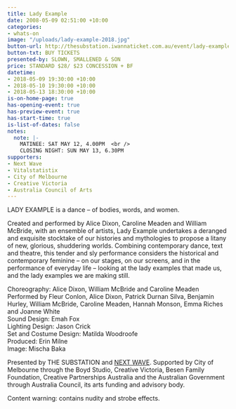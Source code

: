 ```yaml
---
title: Lady Example
date: 2008-05-09 02:51:00 +10:00
categories:
- whats-on
image: "/uploads/lady-example-2018.jpg"
button-url: http://thesubstation.iwannaticket.com.au/event/lady-example-MTQzNzM
button-txt: BUY TICKETS
presented-by: SLOWN, SMALLENED & SON
price: STANDARD $28/ $23 CONCESSION + BF
datetime:
- 2018-05-09 19:30:00 +10:00
- 2018-05-10 19:30:00 +10:00
- 2018-05-13 18:30:00 +10:00
is-on-home-page: true
has-opening-event: true
has-preview-event: true
has-start-time: true
is-list-of-dates: false
notes:
  note: |-
    MATINEE: SAT MAY 12, 4.00PM  <br />
    CLOSING NIGHT: SUN MAY 13, 6.30PM
supporters:
- Next Wave
- Vitalstatistix
- City of Melbourne
- Creative Victoria
- Australia Council of Arts
---
```


LADY EXAMPLE is a dance – of bodies, words, and women.

Created and performed by Alice Dixon, Caroline Meaden and William McBride, with an ensemble of artists, Lady Example undertakes a deranged and exquisite stocktake of our histories and mythologies to propose a litany of new, glorious, shuddering worlds. Combining contemporary dance, text and theatre, this tender and sly performance considers the historical and contemporary feminine – on our stages, on our screens, and in the performance of everyday life – looking at the lady examples that made us, and the lady examples we are making still.

Choreography: Alice Dixon, William McBride and Caroline Meaden
Performed by Fleur Conlon, Alice Dixon, Patrick Durnan Silva, Benjamin Hurley, William McBride, Caroline Meaden, Hannah Monson, Emma Riches and Joanne White <br>
Sound Design: Emah Fox <br>
Lighting Design: Jason Crick <br>
Set and Costume Design: Matilda Woodroofe <br>
Produced: Erin Milne <br>
Image: Mischa Baka <br>

Presented by THE SUBSTATION and [NEXT WAVE](http://nextwave.org.au/). Supported by City of Melbourne through the Boyd Studio, Creative Victoria, Besen Family Foundation, Creative Partnerships Australia and the Australian Government through Australia Council, its arts funding and advisory body.

Content warning: contains nudity and strobe effects.
